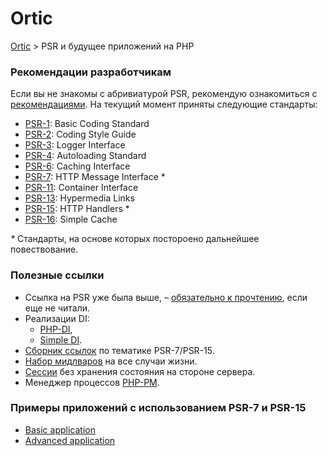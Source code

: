 # Ortic

[Ortic](../README.md) > PSR и будущее приложений на PHP

### Рекомендации разработчикам

Если вы не знакомы с абривиатурой PSR, рекомендую ознакомиться с [рекомендациями](https://www.php-fig.org/psr/). На 
текущий момент приняты следующие стандарты:

* [PSR-1](https://www.php-fig.org/psr/psr-1): Basic Coding Standard
* [PSR-2](https://www.php-fig.org/psr/psr-2): Coding Style Guide
* [PSR-3](https://www.php-fig.org/psr/psr-3): Logger Interface
* [PSR-4](https://www.php-fig.org/psr/psr-4): Autoloading Standard
* [PSR-6](https://www.php-fig.org/psr/psr-6): Caching Interface
* [PSR-7](https://www.php-fig.org/psr/psr-7): HTTP Message Interface *
* [PSR-11](https://www.php-fig.org/psr/psr-11): Container Interface
* [PSR-13](https://www.php-fig.org/psr/psr-13): Hypermedia Links
* [PSR-15](https://www.php-fig.org/psr/psr-15): HTTP Handlers *
* [PSR-16](https://www.php-fig.org/psr/psr-16): Simple Cache

_*_ Стандарты, на основе которых постороено дальнейшее повествование.


### Полезные ссылки

* Ссылка на PSR уже была выше, – [обязательно к прочтению](https://www.php-fig.org/psr/), если еще не читали.
* Реализации DI:
  * [PHP-DI](http://php-di.org),
  * [Simple DI](https://github.com/anonymous-php/simple-di).
* [Сборник ссылок](https://github.com/middlewares/awesome-psr15-middlewares) по тематике PSR-7/PSR-15.
* [Набор мидлваров](https://github.com/middlewares/psr15-middlewares) на все случаи жизни.
* [Сессии](https://github.com/psr7-sessions/storageless) без хранения состояния на стороне сервера.
* Менеджер процессов [PHP-PM](https://github.com/php-pm/php-pm).

### Примеры приложений с использованием PSR-7 и PSR-15
* [Basic application](basic/README.md)
* [Advanced application](advanced/README.md)
